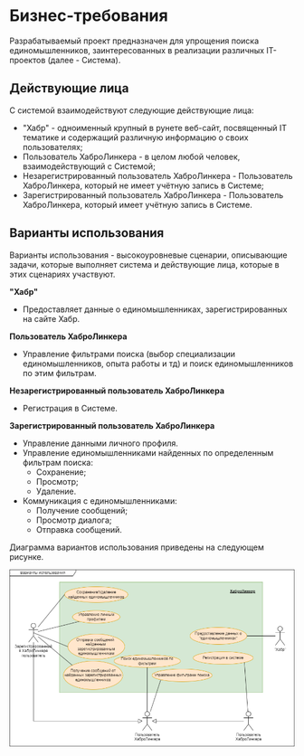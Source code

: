 # Бизнес-требования

Разрабатываемый проект предназначен для упрощения поиска единомышленников, заинтересованных в реализации различных IT-проектов (далее - Система).

## Действующие лица

С системой взаимодействуют следующие действующие лица:
- "Хабр" - одноименный крупный в рунете веб-сайт, посвященный IT тематике и содержащий различную информацию о своих пользователях;
- Пользователь ХаброЛинкера - в целом любой человек, взаимодействующий с Системой;
- Незарегистрированный пользователь ХаброЛинкера - Пользователь ХаброЛинкера, который не имеет учётную запись в Системе;
- Зарегистрированный пользователь ХаброЛинкера - Пользователь ХаброЛинкера, который имеет учётную запись в Системе.

## Варианты использования

Варианты использования - высокоуровневые сценарии, описывающие задачи, которые выполняет система и действующие лица, которые в этих сценариях участвуют.

**"Хабр"**
- Предоставляет данные о единомышленниках, зарегистрированных на сайте Хабр.

**Пользователь ХаброЛинкера**
- Управление фильтрами поиска (выбор специализации единомышленников, опыта работы и тд) и поиск единомышленников по этим фильтрам.

**Незарегистрированный пользователь ХаброЛинкера**
- Регистрация в Системе.

**Зарегистрированный пользователь ХаброЛинкера**
- Управление данными личного профиля.
- Управление единомышленниками найденных по определенным фильтрам поиска:
  - Сохранение;
  - Просмотр;
  - Удаление.
- Коммуникация с единомышленниками:
    - Получение сообщений;
    - Просмотр диалога;
    - Отправка сообщений.

Диаграмма вариантов использования приведены на следующем рисунке.

![use_case](./use_case.png)

